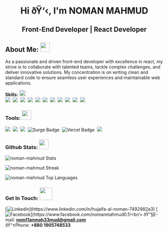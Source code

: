 <h1 align="center">Hi ðŸ‘‹, I'm NOMAN MAHMUD</h1>
<h2 align="center">Front-End Developer | React Developer</h2>

## **About Me: <img src="https://media2.giphy.com/media/ZGHpWzdOEkMKtwLqdc/giphy.gif?cid=ecf05e47a0n3gi1bfqntqmob8g9aid1oyj2wr3ds3mg700bl&rid=giphy.gif" width="30">**
As a passionate and driven front-end developer with excellence in react, my strive is to collaborate with talented teams, tackle complex challenges, and deliver innovative solutions. My concentration is on writing clean and standard code to ensure seamless user experiences and maintainable web applications.


 **Skills:** <img src="https://media.giphy.com/media/BUbMgQBShZOcMPohgn/giphy-downsized-large.gif" width="20"><br/>
<img src="https://img.shields.io/badge/html5%20-%23e34f26.svg?&style=for-the-badge&logo=html5&logoColor=white" />&nbsp;
<img src="https://img.shields.io/badge/css3%20-%231572B6.svg?&style=for-the-badge&logo=css3&logoColor=white" />&nbsp;
<img src="https://img.shields.io/badge/Tailwind_CSS-38B2AC?style=for-the-badge&logo=tailwind-css&logoColor=white"/>&nbsp;
<img src="https://img.shields.io/badge/Bootstrap-563D7C?style=for-the-badge&logo=bootstrap&logoColor=white" />&nbsp;
<img src="https://img.shields.io/badge/javascript%20-%23F7DF1E.svg?&style=for-the-badge&logo=javascript&logoColor=white" />&nbsp;
<img src="https://img.shields.io/badge/React-20232A?style=for-the-badge&logo=react&logoColor=61DAFB" />&nbsp;
<img src="https://img.shields.io/badge/Firebase-0396de?style=for-the-badge&logo=firebase&logoColor=yellow" />&nbsp;
<img src="https://img.shields.io/badge/Material--UI-0081CB?style=for-the-badge&logo=material-ui&logoColor=white" />&nbsp;
<img src="https://img.shields.io/badge/Node-43853D?style=for-the-badge&logo=node.js&logoColor=white" />&nbsp;
<img src="https://img.shields.io/badge/Express-43853D?style=for-the-badge&logo=express&logoColor=white" />&nbsp;
<img src="https://img.shields.io/badge/MongoDB-4EA94B?style=for-the-badge&logo=mongodb&logoColor=white" />&nbsp;<br/>

### Tools: <img src="https://media.giphy.com/media/KGhpQ5NMoWKQurlHwI/giphy.gif" width="30">
<img src="https://img.shields.io/badge/Git-e94e31?style=for-the-badge&logo=git&logoColor=white" />&nbsp;
<img src="https://img.shields.io/badge/VS CODE-007ACC?style=for-the-badge&logo=visual%20studio%20code&logoColor=white" />&nbsp;
<img src="https://img.shields.io/badge/Netlify-00C7B7?style=for-the-badge&logo=netlify&logoColor=white" />&nbsp;
<img src="https://img.shields.io/badge/Surge-00A98F?style=for-the-badge&logo=surge&logoColor=white" alt="Surge Badge">&nbsp;
<img src="https://img.shields.io/badge/Vercel-000000?style=for-the-badge&logo=vercel&logoColor=white" alt="Vercel Badge">&nbsp;
<img src="https://img.shields.io/badge/Heroku-430098?style=for-the-badge&logo=heroku&logoColor=white" />&nbsp;<br/>

### Github Stats: <img src="https://media.giphy.com/media/ww9Z3l8wl4szKyRIro/giphy.gif" width="30">
![noman-mahmud Stats](https://github-readme-stats.vercel.app/api?username=noman-mahmud&theme=darcula&show_icons=true&hide_border=true&count_private=true)

![noman-mahmud Streak](https://github-readme-streak-stats.herokuapp.com/?user=noman-mahmud&theme=darcula&hide_border=true)

![noman-mahmud Top Languages](https://github-readme-stats.vercel.app/api/top-langs/?username=noman-mahmud&theme=darcula&show_icons=true&hide_border=true&layout=compact)

### Get In Touch: <img src="https://media.giphy.com/media/YMwAWYzXzK4FXrjCZu/giphy.gif" width="40">
[![Linkedin](https://img.shields.io/badge/LinkedIn-0077B5?style=for-the-badge&logo=linkedin&logoColor=white")](https://www.linkedin.com/in/hujaifa-al-noman-7492982a3) 
[![Facebook](https://img.shields.io/badge/Facebook-1877F2?style=for-the-badge&logo=facebook&logoColor=white")](https://www.facebook.com/nomanmahmud0.1)<br/>
ðŸ“§E-mail: **nom11anmah33mud@gmail.com**<br/>
ðŸ“±Phone: **+880 1905748533**
